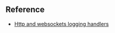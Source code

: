 


## Reference

* [Http and websockets logging handlers](https://krzysztofzuraw.com/blog/2016/http-websockets-logging-handlers.html)